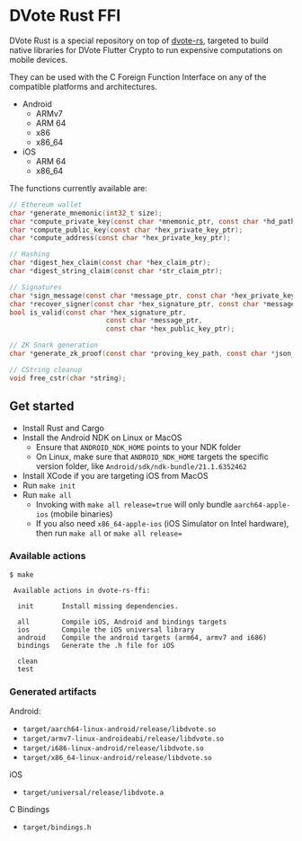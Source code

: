 # DVote Rust FFI

DVote Rust is a special repository on top of [dvote-rs](https://github.com/vocdoni/dvote-rs), targeted to build native libraries for DVote Flutter Crypto to run expensive computations on mobile devices. 

They can be used with the C Foreign Function Interface on any of the compatible platforms and architectures. 
- Android
  - ARMv7
  - ARM 64
  - x86
  - x86_64
- iOS
  - ARM 64
  - x86_64


The functions currently available are: 

```C
// Ethereum wallet
char *generate_mnemonic(int32_t size);
char *compute_private_key(const char *mnemonic_ptr, const char *hd_path_ptr);
char *compute_public_key(const char *hex_private_key_ptr);
char *compute_address(const char *hex_private_key_ptr);

// Hashing
char *digest_hex_claim(const char *hex_claim_ptr);
char *digest_string_claim(const char *str_claim_ptr);

// Signatures
char *sign_message(const char *message_ptr, const char *hex_private_key_ptr);
char *recover_signer(const char *hex_signature_ptr, const char *message_ptr);
bool is_valid(const char *hex_signature_ptr,
                        const char *message_ptr,
                        const char *hex_public_key_ptr);

// ZK Snark generation
char *generate_zk_proof(const char *proving_key_path, const char *json_inputs);

// CString cleanup
void free_cstr(char *string);
```

## Get started

- Install Rust and Cargo
- Install the Android NDK on Linux or MacOS
  - Ensure that `ANDROID_NDK_HOME` points to your NDK folder
  - On Linux, make sure that `ANDROID_NDK_HOME` targets the specific version folder, like `Android/sdk/ndk-bundle/21.1.6352462`
- Install XCode if you are targeting iOS from MacOS
- Run `make init`
- Run `make all`
  - Invoking with `make all release=true` will only bundle `aarch64-apple-ios` (mobile binaries)
  - If you also need `x86_64-apple-ios` (iOS Simulator on Intel hardware), then run `make all` or `make all release=`

### Available actions

```
$ make

 Available actions in dvote-rs-ffi:

  init       Install missing dependencies.
  
  all        Compile iOS, Android and bindings targets
  ios        Compile the iOS universal library
  android    Compile the android targets (arm64, armv7 and i686)
  bindings   Generate the .h file for iOS
  
  clean
  test
```

### Generated artifacts

Android:
- `target/aarch64-linux-android/release/libdvote.so`
- `target/armv7-linux-androideabi/release/libdvote.so`
- `target/i686-linux-android/release/libdvote.so`
- `target/x86_64-linux-android/release/libdvote.so`

iOS
- `target/universal/release/libdvote.a`

C Bindings
- `target/bindings.h`
